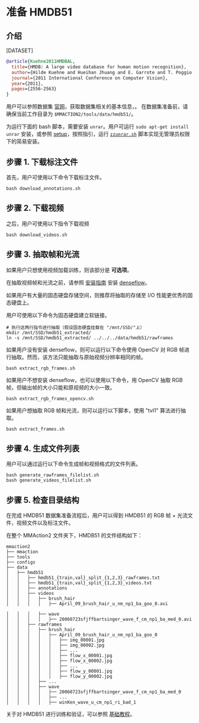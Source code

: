 # 准备 HMDB51

## 介绍

[DATASET]

```BibTeX
@article{Kuehne2011HMDBAL,
  title={HMDB: A large video database for human motion recognition},
  author={Hilde Kuehne and Hueihan Jhuang and E. Garrote and T. Poggio and Thomas Serre},
  journal={2011 International Conference on Computer Vision},
  year={2011},
  pages={2556-2563}
}
```

用户可以参照数据集 [官网](https://serre-lab.clps.brown.edu/resource/hmdb-a-large-human-motion-database/)，获取数据集相关的基本信息，。
在数据集准备前，请确保当前工作目录为 `$MMACTION2/tools/data/hmdb51/`。

为运行下面的 bash 脚本，需要安装 `unrar`。用户可运行 `sudo apt-get install unrar` 安装，或参照 [setup](https://github.com/innerlee/setup)，按照指引，运行 [`zzunrar.sh`](https://github.com/innerlee/setup/blob/master/zzunrar.sh) 脚本实现无管理员权限下的简易安装。

## 步骤 1. 下载标注文件

首先，用户可使用以下命令下载标注文件。

```shell
bash download_annotations.sh
```

## 步骤 2. 下载视频

之后，用户可使用以下指令下载视频

```shell
bash download_videos.sh
```

## 步骤 3. 抽取帧和光流

如果用户只想使用视频加载训练，则该部分是 **可选项**。

在抽取视频帧和光流之前，请参照 [安装指南](/docs_zh_CN/install.md) 安装 [denseflow](https://github.com/open-mmlab/denseflow)。

如果用户有大量的固态硬盘存储空间，则推荐将抽取的存储至 I/O 性能更优秀的固态硬盘上。

用户可使用以下命令为固态硬盘建立软链接。

```shell
# 执行这两行指令进行抽取（假设固态硬盘挂载在 "/mnt/SSD/"上）
mkdir /mnt/SSD/hmdb51_extracted/
ln -s /mnt/SSD/hmdb51_extracted/ ../../../data/hmdb51/rawframes
```

如果用户没有安装 denseflow，则可以运行以下命令使用 OpenCV 对 RGB 帧进行抽取。然而，该方法只能抽取与原始视频分辨率相同的帧。

```shell
bash extract_rgb_frames.sh
```

如果用户不想安装 denseflow，也可以使用以下命令，用 OpenCV 抽取 RGB 帧，但输出帧的大小只能和原视频的大小一致。

```shell
bash extract_rgb_frames_opencv.sh
```

如果用户想抽取 RGB 帧和光流，则可以运行以下脚本，使用 "tvl1" 算法进行抽取。

```shell
bash extract_frames.sh
```

## 步骤 4. 生成文件列表

用户可以通过运行以下命令生成帧和视频格式的文件列表。

```shell
bash generate_rawframes_filelist.sh
bash generate_videos_filelist.sh
```

## 步骤 5. 检查目录结构

在完成 HMDB51 数据集准备流程后，用户可以得到 HMDB51 的 RGB 帧 + 光流文件，视频文件以及标注文件。

在整个 MMAction2 文件夹下，HMDB51 的文件结构如下：

```
mmaction2
├── mmaction
├── tools
├── configs
├── data
│   ├── hmdb51
│   │   ├── hmdb51_{train,val}_split_{1,2,3}_rawframes.txt
│   │   ├── hmdb51_{train,val}_split_{1,2,3}_videos.txt
│   │   ├── annotations
│   │   ├── videos
│   │   │   ├── brush_hair
│   │   │   │   ├── April_09_brush_hair_u_nm_np1_ba_goo_0.avi

│   │   │   ├── wave
│   │   │   │   ├── 20060723sfjffbartsinger_wave_f_cm_np1_ba_med_0.avi
│   │   ├── rawframes
│   │   │   ├── brush_hair
│   │   │   │   ├── April_09_brush_hair_u_nm_np1_ba_goo_0
│   │   │   │   │   ├── img_00001.jpg
│   │   │   │   │   ├── img_00002.jpg
│   │   │   │   │   ├── ...
│   │   │   │   │   ├── flow_x_00001.jpg
│   │   │   │   │   ├── flow_x_00002.jpg
│   │   │   │   │   ├── ...
│   │   │   │   │   ├── flow_y_00001.jpg
│   │   │   │   │   ├── flow_y_00002.jpg
│   │   │   ├── ...
│   │   │   ├── wave
│   │   │   │   ├── 20060723sfjffbartsinger_wave_f_cm_np1_ba_med_0
│   │   │   │   ├── ...
│   │   │   │   ├── winKen_wave_u_cm_np1_ri_bad_1

```

关于对 HMDB51 进行训练和验证，可以参照 [基础教程](/docs_zh_CN/getting_started.md)。
